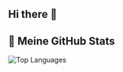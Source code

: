 ## Hi there 👋
## 🚀 Meine GitHub Stats
![Top Languages](https://github-readme-stats.vercel.app/api/top-langs/?username=lxvrqz&layout=compact&theme=radical)

